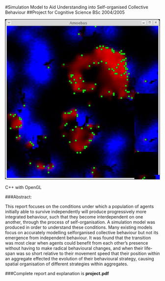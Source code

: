 
#Simulation Model to Aid Understanding into Self-organised Collective Behaviour
##Project for Cognitive Science BSc 2004/2005

![screenshot](screenshot1.jpg)


C++ with OpenGL

###Abstract:

This report focuses on the conditions under which a population of agents initially able to survive
independently will produce progressively more integrated behaviour, such that they become interdependent on one another, through the process of self-organisation. A simulation model was produced
in order to understand these conditions. Many existing models focus on accurately modelling selforganised collective behaviour but not its emergence from independent behaviour. It was found that the
transition was most clear when agents could benefit from each other’s presence without having to make
radical behavioural changes, and when their life-span was so short relative to their movement speed that
their position within an aggregate effected the evolution of their behavioural strategy, causing spatial
organisation of different strategies within aggregates.

###Complete report and explanation is **project.pdf**
